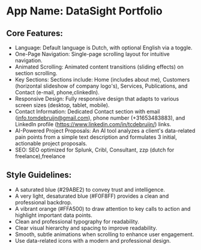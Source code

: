 # **App Name**: DataSight Portfolio

## Core Features:

- Language: Default language is Dutch, with optional English via a toggle.
- One-Page Navigation: Single-page scrolling layout for intuitive navigation.
- Animated Scrolling: Animated content transitions (sliding effects) on section scrolling.
- Key Sections: Sections include: Home (includes about me), Customers (horizontal slideshow of company logo's), Services, Publications, and Contact (e-mail, phone,clinkedIn).
- Responsive Design: Fully responsive design that adapts to various screen sizes (desktop, tablet, mobile).
- Contact Information: Dedicated Contact section with email (info.tomdebruijn@gmail.com), phone number (+31653483883), and LinkedIn profile (https://www.linkedin.com/in/tcdebruijn/) links.
- AI-Powered Project Proposals: An AI tool analyzes a client's data-related pain points from a simple text description and formulates 3 initial, actionable project proposals.
- SEO: SEO optimized for Splunk, Cribl, Consultant, zzp (dutch for freelance),freelance

## Style Guidelines:

- A saturated blue (#29ABE2) to convey trust and intelligence.
- A very light, desaturated blue (#F0F8FF) provides a clean and professional backdrop.
- A vibrant orange (#FFA500) to draw attention to key calls to action and highlight important data points.
- Clean and professional typography for readability.
- Clear visual hierarchy and spacing to improve readability.
- Smooth, subtle animations when scrolling to enhance user engagement.
- Use data-related icons with a modern and professional design.